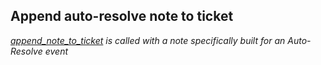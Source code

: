 ## Append auto-resolve note to ticket

_[append_note_to_ticket](append_note_to_ticket.md) is called with a note specifically built for an Auto-Resolve event_